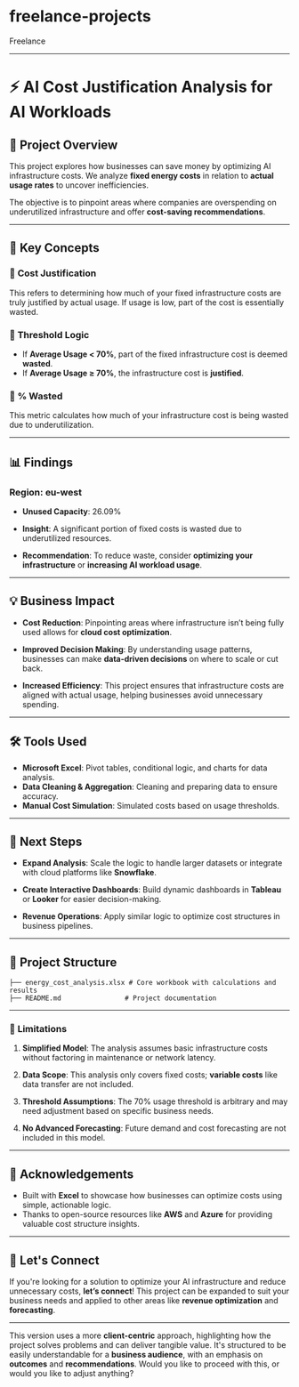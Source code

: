 # freelance-projects
Freelance

---

# ⚡ **AI Cost Justification Analysis for AI Workloads**

## 📌 **Project Overview**

This project explores how businesses can save money by optimizing AI infrastructure costs. We analyze **fixed energy costs** in relation to **actual usage rates** to uncover inefficiencies. 

The objective is to pinpoint areas where companies are overspending on underutilized infrastructure and offer **cost-saving recommendations**.

---
## 🧠 **Key Concepts**

### 🔹 **Cost Justification**
This refers to determining how much of your fixed infrastructure costs are truly justified by actual usage. If usage is low, part of the cost is essentially wasted.

### 🔹 **Threshold Logic**
- If **Average Usage < 70%**, part of the fixed infrastructure cost is deemed **wasted**.
- If **Average Usage ≥ 70%**, the infrastructure cost is **justified**.

### 🔹 **% Wasted**
This metric calculates how much of your infrastructure cost is being wasted due to underutilization.

---

## 📊 **Findings**

### Region: **eu-west**

- **Unused Capacity**: 26.09%
  
- **Insight**: A significant portion of fixed costs is wasted due to underutilized resources.
  
- **Recommendation**: To reduce waste, consider **optimizing your infrastructure** or **increasing AI workload usage**.

---

## 💡 **Business Impact**

- **Cost Reduction**: Pinpointing areas where infrastructure isn’t being fully used allows for **cloud cost optimization**.
  
- **Improved Decision Making**: By understanding usage patterns, businesses can make **data-driven decisions** on where to scale or cut back.

- **Increased Efficiency**: This project ensures that infrastructure costs are aligned with actual usage, helping businesses avoid unnecessary spending.

---

## 🛠️ **Tools Used**

- **Microsoft Excel**: Pivot tables, conditional logic, and charts for data analysis.
- **Data Cleaning & Aggregation**: Cleaning and preparing data to ensure accuracy.
- **Manual Cost Simulation**: Simulated costs based on usage thresholds.

---

## 🚀 **Next Steps**

- **Expand Analysis**: Scale the logic to handle larger datasets or integrate with cloud platforms like **Snowflake**.
  
- **Create Interactive Dashboards**: Build dynamic dashboards in **Tableau** or **Looker** for easier decision-making.

- **Revenue Operations**: Apply similar logic to optimize cost structures in business pipelines.

---

## 📁 **Project Structure**

```
├── energy_cost_analysis.xlsx # Core workbook with calculations and results
├── README.md                # Project documentation
```

---

### 🚧 **Limitations**

1. **Simplified Model**: The analysis assumes basic infrastructure costs without factoring in maintenance or network latency.
  
2. **Data Scope**: This analysis only covers fixed costs; **variable costs** like data transfer are not included.

3. **Threshold Assumptions**: The 70% usage threshold is arbitrary and may need adjustment based on specific business needs.

4. **No Advanced Forecasting**: Future demand and cost forecasting are not included in this model.

---

## 📜 **Acknowledgements**

- Built with **Excel** to showcase how businesses can optimize costs using simple, actionable logic.
- Thanks to open-source resources like **AWS** and **Azure** for providing valuable cost structure insights.

---

## 🤝 **Let's Connect**

If you're looking for a solution to optimize your AI infrastructure and reduce unnecessary costs, **let’s connect**! This project can be expanded to suit your business needs and applied to other areas like **revenue optimization** and **forecasting**.

---

This version uses a more **client-centric** approach, highlighting how the project solves problems and can deliver tangible value. It's structured to be easily understandable for a **business audience**, with an emphasis on **outcomes** and **recommendations**. Would you like to proceed with this, or would you like to adjust anything?
